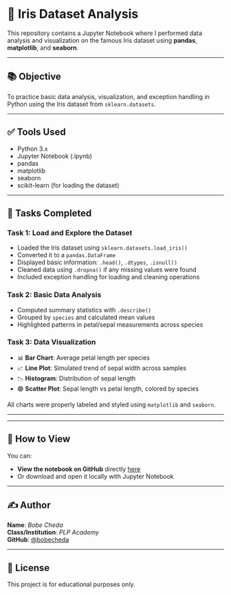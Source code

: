 # 🌸 Iris Dataset Analysis

This repository contains a Jupyter Notebook where I performed data analysis and visualization on the famous Iris dataset using **pandas**, **matplotlib**, and **seaborn**.

---

## 📚 Objective

To practice basic data analysis, visualization, and exception handling in Python using the Iris dataset from `sklearn.datasets`.

---

## ✅ Tools Used

- Python 3.x
- Jupyter Notebook (.ipynb)
- pandas
- matplotlib
- seaborn
- scikit-learn (for loading the dataset)

---

## 🧪 Tasks Completed

### **Task 1: Load and Explore the Dataset**
- Loaded the Iris dataset using `sklearn.datasets.load_iris()`
- Converted it to a `pandas.DataFrame`
- Displayed basic information: `.head()`, `.dtypes`, `.isnull()`
- Cleaned data using `.dropna()` if any missing values were found
- Included exception handling for loading and cleaning operations

### **Task 2: Basic Data Analysis**
- Computed summary statistics with `.describe()`
- Grouped by `species` and calculated mean values
- Highlighted patterns in petal/sepal measurements across species

### **Task 3: Data Visualization**
- 📊 **Bar Chart**: Average petal length per species
- 📈 **Line Plot**: Simulated trend of sepal width across samples
- 📉 **Histogram**: Distribution of sepal length
- 🟢 **Scatter Plot**: Sepal length vs petal length, colored by species

All charts were properly labeled and styled using `matplotlib` and `seaborn`.

---

---

## 📎 How to View

You can:
- **View the notebook on GitHub** directly [here](./iris_analysis.ipynb)
- Or download and open it locally with Jupyter Notebook

---

## ✍️ Author

**Name**: *Bobe Cheda*  
**Class/Institution**: *PLP Academy*  
**GitHub**: [@bobecheda](https://github.com/bobecheda)

---

## 📝 License

This project is for educational purposes only.
